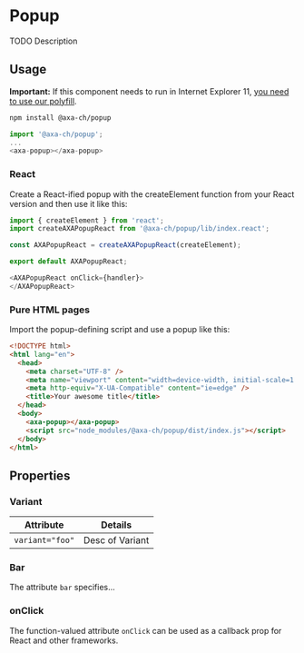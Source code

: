 # Popup

TODO Description

## Usage

**Important:** If this component needs to run in Internet Explorer 11, [you need to use our polyfill](https://github.com/axa-ch/patterns-library/tree/develop/src/components/05-utils/polyfill).

```bash
npm install @axa-ch/popup
```

```js
import '@axa-ch/popup';
...
<axa-popup></axa-popup>
```

### React

Create a React-ified popup with the createElement function from your React version and then use it like this:

```js
import { createElement } from 'react';
import createAXAPopupReact from '@axa-ch/popup/lib/index.react';

const AXAPopupReact = createAXAPopupReact(createElement);

export default AXAPopupReact;
```

```js
<AXAPopupReact onClick={handler}>
</AXAPopupReact>
```

### Pure HTML pages

Import the popup-defining script and use a popup like this:

```html
<!DOCTYPE html>
<html lang="en">
  <head>
    <meta charset="UTF-8" />
    <meta name="viewport" content="width=device-width, initial-scale=1.0" />
    <meta http-equiv="X-UA-Compatible" content="ie=edge" />
    <title>Your awesome title</title>
  </head>
  <body>
    <axa-popup></axa-popup>
    <script src="node_modules/@axa-ch/popup/dist/index.js"></script>
  </body>
</html>
```

## Properties

### Variant

| Attribute             | Details                 |
| --------------------- | ----------------------- |
| `variant="foo"`       | Desc of Variant         |

### Bar

The attribute `bar` specifies...

### onClick

The function-valued attribute `onClick` can be used as a callback prop for React and other frameworks.
